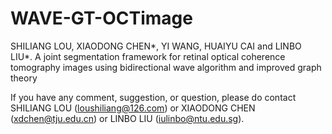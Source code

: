 # WAVE-GT-OCTimage

SHILIANG LOU, XIAODONG CHEN*, YI WANG, HUAIYU CAI and LINBO LIU*. A joint segmentation framework for retinal optical coherence tomography images using bidirectional wave algorithm and improved graph theory
 

If you have any comment, suggestion, or question, please do contact SHILIANG LOU (loushiliang@126.com) or XIAODONG CHEN (xdchen@tju.edu.cn) or LINBO LIU (iulinbo@ntu.edu.sg).
